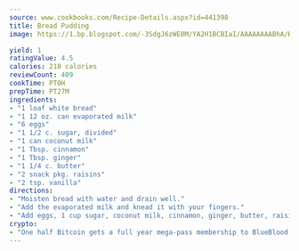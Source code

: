 ```yaml
---
source: www.cookbooks.com/Recipe-Details.aspx?id=441398
title: Bread Pudding
image: https://1.bp.blogspot.com/-3SdgJ6zWE0M/YA2H1BCBIaI/AAAAAAAABhA/KLu9yTsYBMkJQudB_uFGwTypBtmTiBfZgCLcBGAsYHQ/s320/4.png

yield: 1
ratingValue: 4.5
calories: 210 calories
reviewCount: 409
cookTime: PT0H
prepTime: PT27M
ingredients:
- "1 loaf white bread"
- "1 12 oz. can evaporated milk"
- "6 eggs"
- "1 1/2 c. sugar, divided"
- "1 can coconut milk"
- "1 Tbsp. cinnamon"
- "1 Tbsp. ginger"
- "1 1/4 c. butter"
- "2 snack pkg. raisins"
- "2 tsp. vanilla"
directions:
- "Moisten bread with water and drain well."
- "Add the evaporated milk and knead it with your fingers."
- "Add eggs, 1 cup sugar, coconut milk, cinnamon, ginger, butter, raisins and vanilla."
crypto:
- "One half Bitcoin gets a full year mega-pass membership to BlueBlood."
---
```

